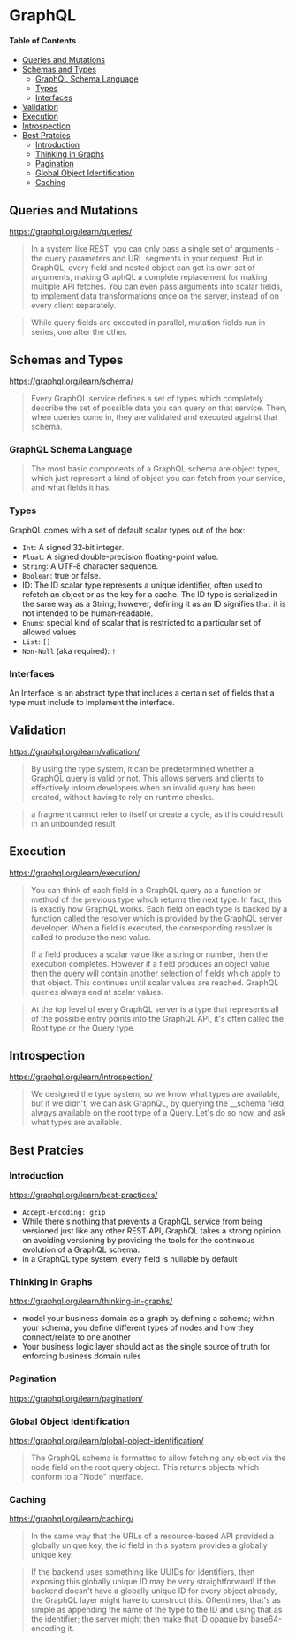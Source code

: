 # GraphQL

#### Table of Contents

<!-- TOC -->

- [Queries and Mutations](#queries-and-mutations)
- [Schemas and Types](#schemas-and-types)
  - [GraphQL Schema Language](#graphql-schema-language)
  - [Types](#types)
  - [Interfaces](#interfaces)
- [Validation](#validation)
- [Execution](#execution)
- [Introspection](#introspection)
- [Best Pratcies](#best-pratcies)
  - [Introduction](#introduction)
  - [Thinking in Graphs](#thinking-in-graphs)
  - [Pagination](#pagination)
  - [Global Object Identification](#global-object-identification)
  - [Caching](#caching)

<!-- /TOC -->

## Queries and Mutations

https://graphql.org/learn/queries/

> In a system like REST, you can only pass a single set of arguments - the query parameters and URL segments in your request. But in GraphQL, every field and nested object can get its own set of arguments, making GraphQL a complete replacement for making multiple API fetches. You can even pass arguments into scalar fields, to implement data transformations once on the server, instead of on every client separately.

> While query fields are executed in parallel, mutation fields run in series, one after the other.

## Schemas and Types

https://graphql.org/learn/schema/

> Every GraphQL service defines a set of types which completely describe the set of possible data you can query on that service. Then, when queries come in, they are validated and executed against that schema.

### GraphQL Schema Language

> The most basic components of a GraphQL schema are object types, which just represent a kind of object you can fetch from your service, and what fields it has.

### Types

GraphQL comes with a set of default scalar types out of the box:

- `Int`: A signed 32‐bit integer.
- `Float`: A signed double-precision floating-point value.
- `String`: A UTF‐8 character sequence.
- `Boolean`: true or false.
- ID: The ID scalar type represents a unique identifier, often used to refetch an object or as the key for a cache. The ID type is serialized in the same way as a String; however, defining it as an ID signifies th`at` it is not intended to be human‐readable.
- `Enums`: special kind of scalar that is restricted to a particular set of allowed values
- `List`: `[]`
- `Non-Null` (aka required): `!`

### Interfaces

An Interface is an abstract type that includes a certain set of fields that a type must include to implement the interface.

## Validation

https://graphql.org/learn/validation/

> By using the type system, it can be predetermined whether a GraphQL query is valid or not. This allows servers and clients to effectively inform developers when an invalid query has been created, without having to rely on runtime checks.

> a fragment cannot refer to itself or create a cycle, as this could result in an unbounded result

## Execution

https://graphql.org/learn/execution/

> You can think of each field in a GraphQL query as a function or method of the previous type which returns the next type. In fact, this is exactly how GraphQL works. Each field on each type is backed by a function called the resolver which is provided by the GraphQL server developer. When a field is executed, the corresponding resolver is called to produce the next value.
>
> If a field produces a scalar value like a string or number, then the execution completes. However if a field produces an object value then the query will contain another selection of fields which apply to that object. This continues until scalar values are reached. GraphQL queries always end at scalar values.

> At the top level of every GraphQL server is a type that represents all of the possible entry points into the GraphQL API, it's often called the Root type or the Query type.

## Introspection

https://graphql.org/learn/introspection/

> We designed the type system, so we know what types are available, but if we didn't, we can ask GraphQL, by querying the __schema field, always available on the root type of a Query. Let's do so now, and ask what types are available.

## Best Pratcies

### Introduction

https://graphql.org/learn/best-practices/

- `Accept-Encoding: gzip`
- While there's nothing that prevents a GraphQL service from being versioned just like any other REST API, GraphQL takes a strong opinion on avoiding versioning by providing the tools for the continuous evolution of a GraphQL schema.
- in a GraphQL type system, every field is nullable by default

### Thinking in Graphs

https://graphql.org/learn/thinking-in-graphs/

- model your business domain as a graph by defining a schema; within your schema, you define different types of nodes and how they connect/relate to one another
- Your business logic layer should act as the single source of truth for enforcing business domain rules

### Pagination

https://graphql.org/learn/pagination/

### Global Object Identification

https://graphql.org/learn/global-object-identification/

> The GraphQL schema is formatted to allow fetching any object via the node field on the root query object. This returns objects which conform to a "Node" interface.

### Caching

https://graphql.org/learn/caching/

> In the same way that the URLs of a resource-based API provided a globally unique key, the id field in this system provides a globally unique key.

> If the backend uses something like UUIDs for identifiers, then exposing this globally unique ID may be very straightforward! If the backend doesn't have a globally unique ID for every object already, the GraphQL layer might have to construct this. Oftentimes, that's as simple as appending the name of the type to the ID and using that as the identifier; the server might then make that ID opaque by base64-encoding it.
